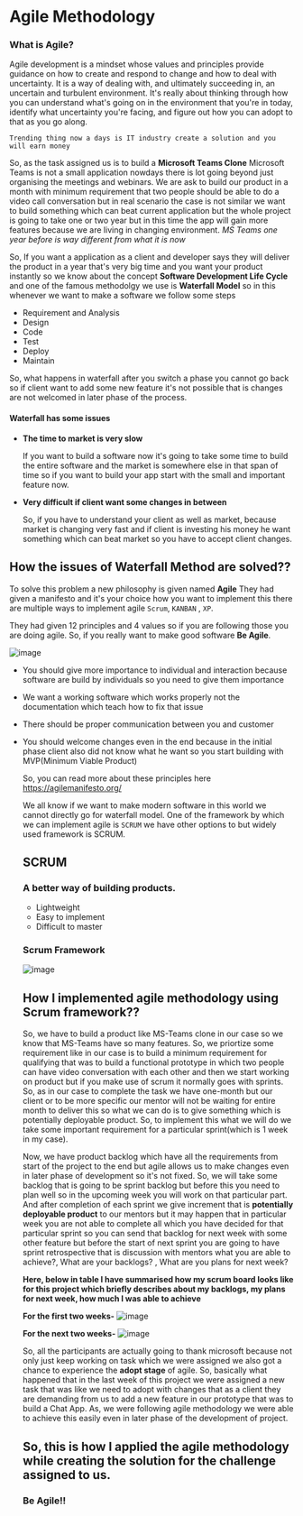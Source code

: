 Agile Methodology
==============

### What is Agile?
Agile development is a mindset whose values and principles provide guidance on how to create and respond to change and how to deal with uncertainty.
It is a way of dealing with, and ultimately succeeding in, an uncertain and turbulent environment. It's really about thinking through how you can understand what's going on in the environment that you're in today, identify what uncertainty you're facing, and figure out how you can adopt to that as you go along.

`Trending thing now a days is IT industry create a solution and you will earn money`

So, as the task assigned us is to build a **Microsoft Teams Clone** 
Microsoft Teams is not a small application nowdays there is lot going beyond just organising the meetings and webinars. We are ask to build our product in a month with minimum requirement that two people should be able to do a video call conversation but in real scenario the case is not similar we want to build something which can beat current application but the whole project is going to take one or two year but in this time the app will gain more features because we are living in changing environment.
*MS Teams one year before is way different from what it is now*


So, If you want a application as a client and developer says they will deliver the product in a year that's very big time and you want your product instantly so we know about the concept **Software Development Life Cycle** and one of the famous methodolgy we use is **Waterfall Model** so in this whenever we want to make a software we follow some steps
<ul>
  <li>Requirement and Analysis</li>
  <li>Design</li>
  <li>Code</li>
  <li>Test</li>
  <li>Deploy</li>
  <li>Maintain</li>
</ul>
So, what happens in waterfall after you switch a phase you cannot go back so if client want to add some new feature it's not possible that is changes are not welcomed in later phase of the process.

#### Waterfall has some issues
<ul>
  <li><b>The time to market is very slow</b></li>
  <p>If you want to build a software now it's going to take some time to build the entire software and the market is somewhere else in that span of time so if you want to build your app start with the small and important feature now.</p>
  <li><b>Very difficult if client want some changes in between</b></li>
  <p>So, if you have to understand your client as well as market, because market is changing very fast and if client is investing his money he want something which can beat market so you have to accept client changes.</p>
</ul>

## How the issues of Waterfall Method are solved??
To solve this problem a new philosophy is given named **Agile** 
They had given a manifesto and it's your choice how you want to implement this there are multiple ways to implement agile `Scrum`, `KANBAN` , `XP`.

They had given 12 principles and 4 values so if you are following those you are doing agile. So, if you really want to make good software **Be Agile**.

![image](https://user-images.githubusercontent.com/69220037/125117600-1ac66980-e10c-11eb-8c49-395f75d84873.png)

<ul>
  <li><p>You should give more importance to individual and interaction because software are build by individuals so you need to give them importance</p></li>
  <li><p>We want a working software which works properly not the documentation which teach how to fix that issue</p></li>
  <li><p>There should be proper communication between you and customer</p></li>
  <li><p>You should welcome changes even in the end because in the initial phase client also did not know what he want so you start building with MVP(Minimum Viable Product)</p></li>
  
 So, you can read more about these principles here https://agilemanifesto.org/

We all know if we want to make modern software in this world we cannot directly go for waterfall model. One of the framework by which we can implement agile is `SCRUM` we have other options to but widely used framework is SCRUM.
  
## SCRUM
### A better way of building products.
<ul>
  <li>Lightweight</li>
  <li>Easy to implement</li>
  <li>Difficult to master</li>
</ul>
  
### Scrum Framework
![image](https://user-images.githubusercontent.com/69220037/125119402-afca6200-e10e-11eb-812f-6c4a4fb519ec.png)

## How I implemented agile methodology using Scrum framework??
So, we have to build a product like MS-Teams clone in our case so we know that MS-Teams have so many features. So, we priortize some requirement like in our case is to build a minimum requirement for qualifying that was to build a functional prototype in which two people can have video conversation with each other and then we start working on product but if you make use of scrum it normally goes with sprints. So, as in our case to complete the task we have one-month but our client or to be more specific our mentor will not be waiting for entire month to deliver this so what we can do is to give something which is potentially deployable product. So, to implement this what we will do we take some important requirement for a particular sprint(which is 1 week in my case).
  
Now, we have product backlog which have all the requirements from start of the project to the end but agile allows us to make changes even in later phase of development so it's not fixed. So, we will take some backlog that is going to be sprint backlog but before this you need to plan well so in the upcoming week you will work on that particular part. And after completion of each sprint we give increment that is **potentially deployable product** to our mentors but it may happen that in particular week you are not able to complete all which you have decided for that particular sprint so you can send that backlog for next week with some other feature but before the start of next sprint you are going to have sprint retrospective that is discussion with mentors what you are able to achieve?, What are your backlogs? , What are you plans for next week?

**Here, below in table I have summarised how my scrum board looks like for this project which briefly describes about my backlogs, my plans for next week, how much I was able to achieve**
  
**For the first two weeks-**
![image](https://user-images.githubusercontent.com/69220037/125159468-2742d480-e195-11eb-85c0-000ac1ce0c66.png)

**For the next two weeks-**
![image](https://user-images.githubusercontent.com/69220037/125159505-6d983380-e195-11eb-919f-1c70b5f8d3cf.png)

So, all the participants are actually going to thank microsoft because not only just keep working on task which we were assigned we also got a chance to experience the **adopt stage** of agile.
So, basically what happened that in the last week of this project we were assigned a new task that was like we need to adopt with changes that as a client they are demanding from us to add a new feature in our prototype that was to build a Chat App.
As, we were following agile methodology we were able to achieve this easily even in later phase of the development of project.
 
## So, this is how I applied the agile methodology while creating the solution for the challenge assigned to us.
### Be Agile!!



 


 
  
 

  





